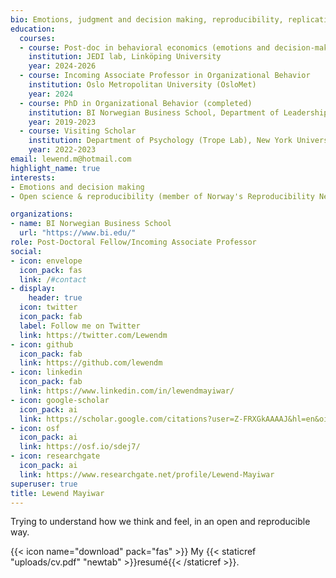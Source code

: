 ```yaml
---
bio: Emotions, judgment and decision making, reproducibility, replications.
education:
  courses:
  - course: Post-doc in behavioral economics (emotions and decision-making)
    institution: JEDI lab, Linköping University
    year: 2024-2026
  - course: Incoming Associate Professor in Organizational Behavior
    institution: Oslo Metropolitan University (OsloMet)
    year: 2024
  - course: PhD in Organizational Behavior (completed)
    institution: BI Norwegian Business School, Department of Leadership and Organizational Behavior 
    year: 2019-2023
  - course: Visiting Scholar
    institution: Department of Psychology (Trope Lab), New York University, New York
    year: 2022-2023
email: lewend.m@hotmail.com
highlight_name: true
interests:
- Emotions and decision making
- Open science & reproducibility (member of Norway's Reproducibility Network)

organizations:
- name: BI Norwegian Business School
  url: "https://www.bi.edu/"
role: Post-Doctoral Fellow/Incoming Associate Professor
social:
- icon: envelope
  icon_pack: fas
  link: /#contact
- display:
    header: true
  icon: twitter
  icon_pack: fab
  label: Follow me on Twitter
  link: https://twitter.com/Lewendm
- icon: github
  icon_pack: fab
  link: https://github.com/lewendm
- icon: linkedin
  icon_pack: fab
  link: https://www.linkedin.com/in/lewendmayiwar/
- icon: google-scholar
  icon_pack: ai
  link: https://scholar.google.com/citations?user=Z-FRXGkAAAAJ&hl=en&oi=ao
- icon: osf
  icon_pack: ai
  link: https://osf.io/sdej7/
- icon: researchgate
  icon_pack: ai
  link: https://www.researchgate.net/profile/Lewend-Mayiwar
superuser: true
title: Lewend Mayiwar
---
```

Trying to understand how we think and feel, in an open and reproducible way. 

{{< icon name="download" pack="fas" >}} My {{< staticref "uploads/cv.pdf" "newtab" >}}resumé{{< /staticref >}}.
